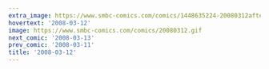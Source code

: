 ```yaml
---
extra_image: https://www.smbc-comics.com/comics/1448635224-20080312after.png
hovertext: '2008-03-12'
image: https://www.smbc-comics.com/comics/20080312.gif
next_comic: '2008-03-13'
prev_comic: '2008-03-11'
title: '2008-03-12'
---
```


